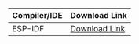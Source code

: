 
| Compiler/IDE | Download Link |
| --------------- | ---------------- |
| ESP-IDF | [Download Link](https://dl.espressif.com/dl/esp-idf/) |

